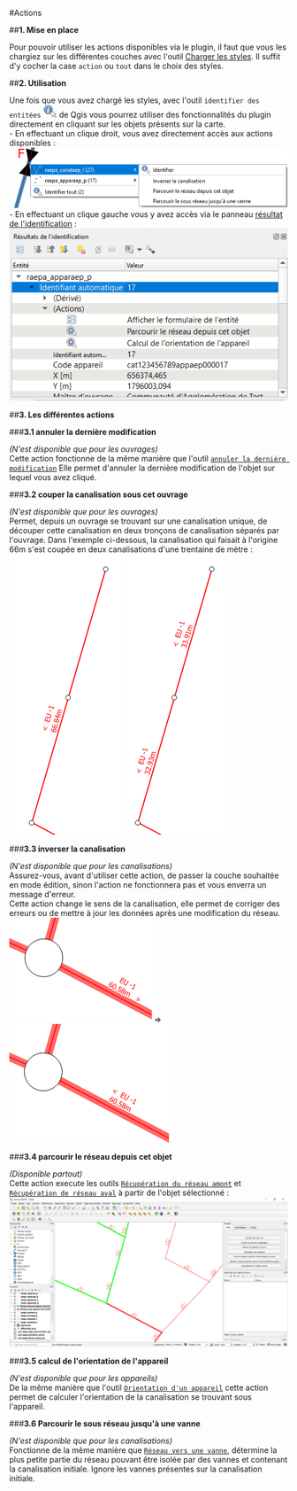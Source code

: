 #Actions

##__1. Mise en place__

Pour pouvoir utiliser les actions disponibles via le plugin, il faut que vous les chargiez sur les différentes couches avec l'outil [Charger les styles](../Config/#22-charger-les-styles).
Il suffit d'y cocher la case `action` ou `tout` dans le choix des styles.

##__2. Utilisation__

Une fois que vous avez chargé les styles, avec l'outil `identifier des entitées` ![identifier des entités](../media/Icone_id_data.png) de Qgis vous pourrez
utiliser des fonctionnalités du plugin directement en cliquant sur les objets présents sur la carte.
<br/>- En effectuant un clique droit, vous avez directement accès aux actions disponibles :
![Actions via clique droit](../media/Action_CD.png)
<br/>- En effectuant un clique gauche vous y avez accès via le panneau [résultat de l'identification](https://docs.qgis.org/3.10/fr/docs/user_manual/introduction/general_tools.html#feature-information) :
![Actions via clique gauche](../media/Action_CG.png)

##__3. Les différentes actions__

###__3.1 annuler la dernière modification__

*(N'est disponible que pour les ouvrages)*<br/>
Cette action fonctionne de la même manière que l'outil [`annuler la dernière modification`](../Outils/#3-annuler-la-derniere-modification) 
Elle permet d'annuler la dernière modification de l'objet sur lequel vous avez cliqué. 

###__3.2 couper la canalisation sous cet ouvrage__

*(N'est disponible que pour les ouvrages)*<br/>
Permet, depuis un ouvrage se trouvant sur une canalisation unique, de découper cette canalisation en
deux tronçons de canalisation séparés par l'ouvrage. Dans l'exemple ci-dessous, la canalisation qui faisait à l'origine 
66m s'est coupée en deux canalisations d'une trentaine de mètre :<br/>
![ouvrage sur une canalisation](../media/ouv_sur_cana.png) ![canalisation découpée](../media/decoup_cana.png)

###__3.3 inverser la canalisation__

*(N'est disponible que pour les canalisations)*<br/>
Assurez-vous, avant d'utiliser cette action, de passer la couche souhaitée en mode édition,
sinon l'action ne fonctionnera pas et vous enverra un message d'erreur.<br/>
Cette action change le sens de la canalisation, elle permet de corriger des erreurs ou de mettre à jour les données après
une modification du réseau.<br/>
![canalisation droite](../media/cana_droite.png)
=>
![canalisation gauche](../media/cana_gauche.png)

###__3.4 parcourir le réseau depuis cet objet__

*(Disponible partout)*<br/>
Cette action execute les outils [`Récupération du réseau amont`](../Outils/#51-recuperation-du-reseau-amont)
et [`Récupération de réseau aval`](../Outils/#52-recuperation-de-reseau-aval) à partir de l'objet sélectionné :
![résultat](../media/action_parcour_reseau.png)

###__3.5 calcul de l'orientation de l'appareil__

*(N'est disponible que pour les appareils)*<br/>
De la même manière que l'outil [`Orientation d'un appareil`](../Outils/#2-orientation-dun-appareil) cette action permet de 
calculer l'orientation de la canalisation se trouvant sous l'appareil.

###__3.6 Parcourir le sous réseau jusqu'à une vanne__

*(N'est disponible que pour les canalisations)*<br/>
Fonctionne de la même manière que [`Réseau vers une vanne`](../Outils/#43-reseau-vers-une-vanne), détermine la plus petite 
partie du réseau pouvant être isolée par des vannes et contenant la canalisation initiale. Ignore les vannes présentes
sur la canalisation initiale.